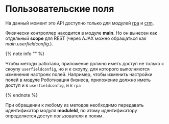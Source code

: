 # Пользовательские поля

На данный момент это API доступно только для модулей [rpa](../../../rpa/index.md.) и [crm](../../../crm/index.md).

Физически контроллер находится в модуле **main**. Но он вынесен как отдельный **scope** для REST (через AJAX можно обращаться как *main.userfieldconfig.*).

{% note info "" %}

Чтобы методы работали, приложение должно иметь доступ не только к скоупу `userfieldconfig`, но и к скоупу, для которого выполняются изменения настроек полей. Например, чтобы изменить настройки полей в модуле Роботизация бизнеса, приложение должно иметь доступ и к `userfieldconfig`, и к `rpa`

{% endnote %}

При обращении к любому из методов необходимо передавать идентификатор модуля **moduleId**, по этому идентификатору определяется доступ пользователя к полям.

